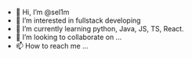 - 👋 Hi, I’m @sel1m
- 👀 I’m interested in fullstack developing
- 🌱 I’m currently learning python, Java, JS, TS, React.
- 💞️ I’m looking to collaborate on ...
- 📫 How to reach me ...

<!---
sel1m0/sel1m0 is a ✨ special ✨ repository because its `README.md` (this file) appears on your GitHub profile.
You can click the Preview link to take a look at your changes.
--->
